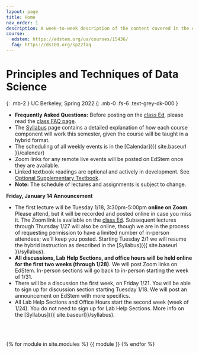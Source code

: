 ```yaml
---
layout: page
title: Home
nav_order: 1
description: A week-to-week description of the content covered in the course.
course:
  edstem: https://edstem.org/us/courses/15436/
  faq: https://ds100.org/sp22faq
---
```


# Principles and Techniques of Data Science

{: .mb-2 }
UC Berkeley, Spring 2022
{: .mb-0 .fs-6 .text-grey-dk-000 }


<div>
<!-- {% assign instructors = site.staffers | where: 'role', 'Instructor' %}
<div class="role">
  {% for staffer in instructors %}
  {{ staffer }}
  {% endfor %} -->
</div>

+ **Frequently Asked Questions:** Before posting on the [class Ed]({{page.course.edstem}}), please read the [class FAQ page]({{page.course.faq}}).
+ The [Syllabus]({{site.baseurl}}/syllabus) page contains a detailed explanation of how each course component will work this semester, given the course will be taught in a hybrid format.
+ The scheduling of all weekly events is in the [Calendar]({{ site.baseurl }}/calendar)
+ Zoom links for any remote live events will be posted on EdStem once they are available.
+ Linked textbook readings are optional and actively in development. See [Optional Supplementary Textbook]({{site.baseurl}}/resources/#textbook).
+ **Note:** The schedule of lectures and assignments is subject to change.

**Friday, January 14 Announcement**
+ The first lecture will be Tuesday 1/18, 3:30pm-5:00pm **online on Zoom**. Please attend, but it will be recorded and posted online in case you miss it. The Zoom link is available on the [class Ed]({{page.course.edstem}}). Subsequent lectures through Thursday 1/27 will also be online, though we are in the process of requesting permission to have a limited number of in-person attendees; we'll keep you posted. 
Starting Tuesday 2/1 we will resume the hybrid instruction as described in the [Syllabus]({{ site.baseurl }}/syllabus).
+ **All discussions, Lab Help Sections, and office hours will be held online for the first two weeks (through 1/28)**. We will post Zoom links on EdStem. In-person sections will go back to in-person starting the week of 1/31.
+ There will be a discussion the first week, on Friday 1/21. You will be able to sign up for discussion section starting Tuesday 1/18. We will post an announcement on EdStem with more specifics.
+ All Lab Help Sections and Office Hours start the second week (week of 1/24). You do not need to sign up for Lab Help Sections. More info on the [Syllabus]({{ site.baseurl}}/syllabus).

<br><br>

{% for module in site.modules %}
{{ module }}
{% endfor %}
